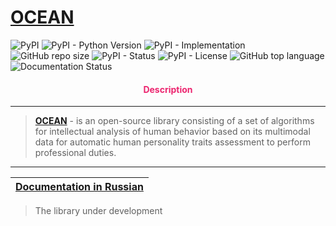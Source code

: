 # [OCEAN](https://github.com/DmitryRyumin/ocean)

![PyPI](https://img.shields.io/pypi/v/ocean)
![PyPI - Python Version](https://img.shields.io/pypi/pyversions/ocean)
![PyPI - Implementation](https://img.shields.io/pypi/implementation/ocean)
![GitHub repo size](https://img.shields.io/github/repo-size/dmitryryumin/ocean)
![PyPI - Status](https://img.shields.io/pypi/status/ocean)
![PyPI - License](https://img.shields.io/pypi/l/ocean)
![GitHub top language](https://img.shields.io/github/languages/top/dmitryryumin/ocean)
![Documentation Status](https://readthedocs.org/projects/ocean/badge/?version=latest)

<h4 align="center"><span style="color:#EC256F;">Description</span></h4>

---

>  **[OCEAN](https://github.com/DmitryRyumin/ocean)** - is an open-source library consisting of a set of algorithms for intellectual analysis of human behavior based on its multimodal data for automatic human personality traits assessment to perform professional duties.

---

| [Documentation in Russian](https://github.com/DmitryRyumin/ocean/blob/main/README_RU.md) |
|------------------------------------------------------------------------------------------|

> The library under development